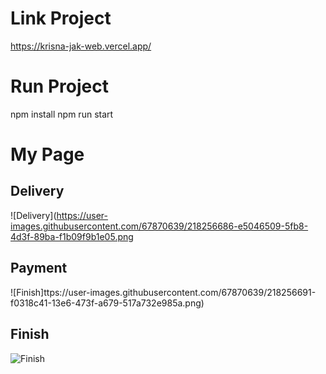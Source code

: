 # Link Project

https://krisna-jak-web.vercel.app/

# Run Project

npm install
npm run start

# My Page

## Delivery

![Delivery](https://user-images.githubusercontent.com/67870639/218256686-e5046509-5fb8-4d3f-89ba-f1b09f9b1e05.png

## Payment

![Finish]ttps://user-images.githubusercontent.com/67870639/218256691-f0318c41-13e6-473f-a679-517a732e985a.png)

## Finish

![Finish](https://user-images.githubusercontent.com/67870639/218256690-5bb94797-33bb-49f4-9615-1e643b2efdb5.png)
